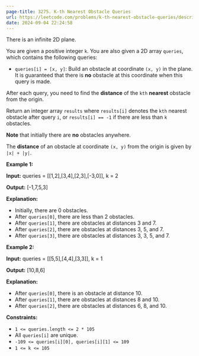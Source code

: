 ```yaml
---
page-title: 3275. K-th Nearest Obstacle Queries
url: https://leetcode.com/problems/k-th-nearest-obstacle-queries/description/
date: 2024-09-04 22:24:58
---
```

There is an infinite 2D plane.

You are given a positive integer `k`. You are also given a 2D array `queries`, which contains the following queries:

-   `queries[i] = [x, y]`: Build an obstacle at coordinate `(x, y)` in the plane. It is guaranteed that there is **no** obstacle at this coordinate when this query is made.

After each query, you need to find the **distance** of the `kth` **nearest** obstacle from the origin.

Return an integer array `results` where `results[i]` denotes the `kth` nearest obstacle after query `i`, or `results[i] == -1` if there are less than `k` obstacles.

**Note** that initially there are **no** obstacles anywhere.

The **distance** of an obstacle at coordinate `(x, y)` from the origin is given by `|x| + |y|`.

**Example 1:**

**Input:** queries = \[\[1,2\],\[3,4\],\[2,3\],\[-3,0\]\], k = 2

**Output:** \[-1,7,5,3\]

**Explanation:**

-   Initially, there are 0 obstacles.
-   After `queries[0]`, there are less than 2 obstacles.
-   After `queries[1]`, there are obstacles at distances 3 and 7.
-   After `queries[2]`, there are obstacles at distances 3, 5, and 7.
-   After `queries[3]`, there are obstacles at distances 3, 3, 5, and 7.

**Example 2:**

**Input:** queries = \[\[5,5\],\[4,4\],\[3,3\]\], k = 1

**Output:** \[10,8,6\]

**Explanation:**

-   After `queries[0]`, there is an obstacle at distance 10.
-   After `queries[1]`, there are obstacles at distances 8 and 10.
-   After `queries[2]`, there are obstacles at distances 6, 8, and 10.

**Constraints:**

-   `1 <= queries.length <= 2 * 105`
-   All `queries[i]` are unique.
-   `-109 <= queries[i][0], queries[i][1] <= 109`
-   `1 <= k <= 105`